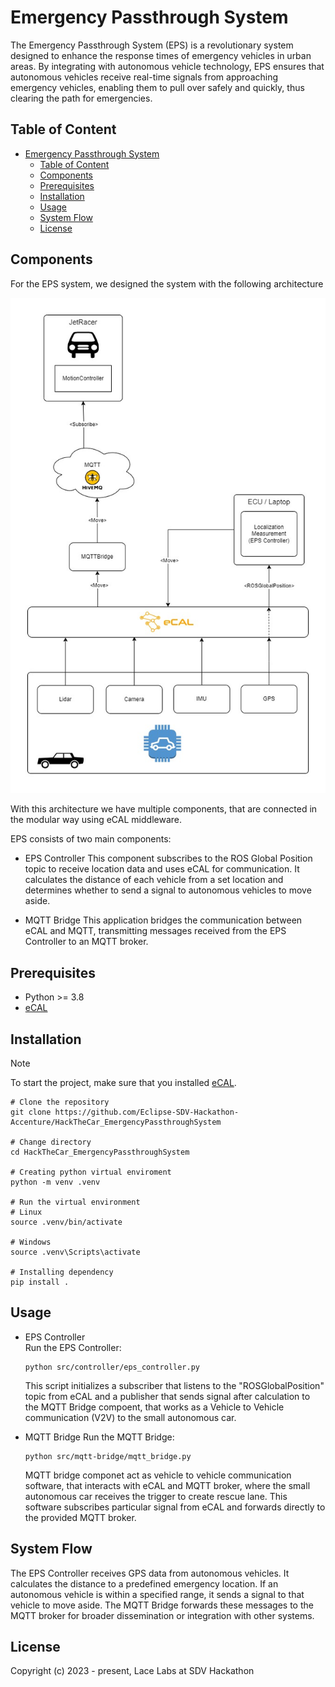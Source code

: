 # Emergency Passthrough System

The Emergency Passthrough System (EPS) is a revolutionary system designed to enhance the response times of emergency vehicles in urban areas. By integrating with autonomous vehicle technology, EPS ensures that autonomous vehicles receive real-time signals from approaching emergency vehicles, enabling them to pull over safely and quickly, thus clearing the path for emergencies.

## Table of Content

- [Emergency Passthrough System](#emergency-passthrough-system)
  - [Table of Content](#table-of-content)
  - [Components](#components)
  - [Prerequisites](#prerequisites)
  - [Installation](#installation)
  - [Usage](#usage)
  - [System Flow](#system-flow)
  - [License](#license)

## Components

For the EPS system, we designed the system with the following architecture

![hackathon_architecture](https://raw.githubusercontent.com/Eclipse-SDV-Hackathon-Accenture/HackTheCar_EmergencyPassthroughSystem/main/resources/eps_system.jpg)

With this architecture we have multiple components, that are connected in the modular way using eCAL middleware.

EPS consists of two main components:

* EPS Controller
  This component subscribes to the ROS Global Position topic to receive location data and uses eCAL for communication. It calculates the distance of each vehicle from a set location and determines whether to send a signal to autonomous vehicles to move aside.

* MQTT Bridge
  This application bridges the communication between eCAL and MQTT, transmitting messages received from the EPS Controller to an MQTT broker.

## Prerequisites

* Python >= 3.8
* [eCAL](https://eclipse-ecal.github.io/ecal/index.html)

## Installation

> [!NOTE]  
> To start the project, make sure that you installed [eCAL](https://eclipse-ecal.github.io/ecal/getting_started/setup.html).

```shell
# Clone the repository
git clone https://github.com/Eclipse-SDV-Hackathon-Accenture/HackTheCar_EmergencyPassthroughSystem 

# Change directory
cd HackTheCar_EmergencyPassthroughSystem 

# Creating python virtual enviroment
python -m venv .venv

# Run the virtual environment
# Linux
source .venv/bin/activate

# Windows
source .venv\Scripts\activate

# Installing dependency
pip install .
```

## Usage

* EPS Controller\
  Run the EPS Controller:

  ```shell
  python src/controller/eps_controller.py
  ```

  This script initializes a subscriber that listens to the "ROSGlobalPosition" topic from eCAL and a publisher that sends signal after calculation to the MQTT Bridge compoent, that works as a Vehicle to Vehicle communication (V2V) to the small autonomous car.

* MQTT Bridge
  Run the MQTT Bridge:
  
  ```shell
  python src/mqtt-bridge/mqtt_bridge.py
  ```

  MQTT bridge componet act as vehicle to vehicle communication software, that interacts with eCAL and MQTT broker, where the small autonomous car receives the trigger to create rescue lane.
  This software subscribes particular signal from eCAL and forwards directly to the provided MQTT broker.

## System Flow

The EPS Controller receives GPS data from autonomous vehicles.
It calculates the distance to a predefined emergency location.
If an autonomous vehicle is within a specified range, it sends a signal to that vehicle to move aside.
The MQTT Bridge forwards these messages to the MQTT broker for broader dissemination or integration with other systems.

## License

Copyright (c) 2023 - present, Lace Labs at SDV Hackathon
